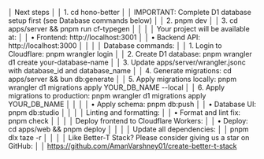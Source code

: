  │  Next steps                                                                           │
 │  1. cd hono-better                                                                    │
 │  IMPORTANT: Complete D1 database setup first (see Database commands below)            │
 │  2. pnpm dev                                                                          │
 │  3. cd apps/server && pnpm run cf-typegen                                             │
 │                                                                                       │
 │  Your project will be available at:                                                   │
 │  • Frontend: http://localhost:3001                                                    │
 │  • Backend API: http://localhost:3000                                                 │
 │                                                                                       │
 │  Database commands:                                                                   │
 │  1. Login to Cloudflare: pnpm wrangler login                                          │
 │  2. Create D1 database: pnpm wrangler d1 create your-database-name                    │
 │  3. Update apps/server/wrangler.jsonc with database_id and database_name              │
 │  4. Generate migrations: cd apps/server && bun db:generate                            │
 │  5. Apply migrations locally: pnpm wrangler d1 migrations apply YOUR_DB_NAME --local  │
 │  6. Apply migrations to production: pnpm wrangler d1 migrations apply YOUR_DB_NAME    │
 │                                                                                       │
 │  • Apply schema: pnpm db:push                                                         │
 │  • Database UI: pnpm db:studio                                                        │
 │                                                                                       │
 │  Linting and formatting:                                                              │
 │  • Format and lint fix: pnpm check                                                    │
 │                                                                                       │
 │  Deploy frontend to Cloudflare Workers:                                               │
 │  • Deploy: cd apps/web && pnpm deploy                                                 │
 │                                                                                       │
 │  Update all dependencies:                                                             │
 │  pnpm dlx taze -r                                                                     │
 │                                                                                       │
 │  Like Better-T Stack? Please consider giving us a star on GitHub:                     │
 │  https://github.com/AmanVarshney01/create-better-t-stack                              